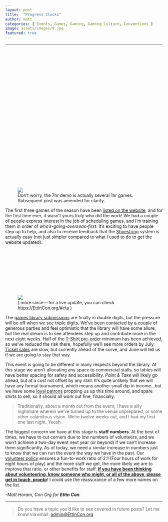 ```yaml
---
layout: post
title:  "Progress Clocks"
author: matt
categories: [ Events, Games, Gaming, Gaming Culture, Conventions ]
image: assets/images/9.jpg
featured: true
---
```


<section name="52fe" class="section section--body section--first"><div class="section-divider"><hr class="section-divider"></div><div class="section-content"><div class="section-inner sectionLayout--insetColumn"><figure name="d980" id="d980" class="graf graf--figure graf-after--h3"><div class="aspectRatioPlaceholder is-locked" style="max-width: 700px; max-height: 729px;"><div class="aspectRatioPlaceholder-fill" style="padding-bottom: 104.2%;"></div><img class="graf-image" data-image-id="1*r7bRio_OCYoYT7UvDvgv5A.png" data-width="1900" data-height="1980" data-is-featured="true" src="https://cdn-images-1.medium.com/max/800/1*r7bRio_OCYoYT7UvDvgv5A.png"></div><figcaption class="imageCaption">Don’t worry, the 7hr demo is actually several 1hr games. Subsequent post was amended for clarity.</figcaption></figure><p name="9228" id="9228" class="graf graf--p graf-after--figure">The first three games of the season have been <a href="https://EttinCon.org/#game-listing" data-href="https://EttinCon.org/#game-listing" class="markup--anchor markup--p-anchor" rel="noopener" target="_blank">listed on the website</a>, and for the first time ever, it wasn’t yours truly who did the work! We had a couple of people express interest in the job of scheduling games, and I’m training them in order of <em class="markup--em markup--p-em">who’s-going-overseas-first</em>. It’s exciting to have people step up to help, and also to receive feedback that the <a href="https://EttinCon.org/shoestring" data-href="https://EttinCon.org/shoestring" class="markup--anchor markup--p-anchor" rel="noopener" target="_blank">Shoestring</a> system is actually easy (not just simpler compared to what I used to do to get the website updated).</p><figure name="3b6c" id="3b6c" class="graf graf--figure graf-after--p"><div class="aspectRatioPlaceholder is-locked" style="max-width: 700px; max-height: 241px;"><div class="aspectRatioPlaceholder-fill" style="padding-bottom: 34.4%;"></div><img class="graf-image" data-image-id="1*ncF43KrAu-VoIRxvr4QyxQ.png" data-width="1600" data-height="550" src="https://cdn-images-1.medium.com/max/800/1*ncF43KrAu-VoIRxvr4QyxQ.png"></div><figcaption class="imageCaption">( more since — for a live update, you can check <a href="https://EttinCon.org/#cta" data-href="https://EttinCon.org/#cta" class="markup--anchor markup--figure-anchor" rel="noopener" target="_blank">https://EttinCon.org/#cta</a> )</figcaption></figure><p name="5f85" id="5f85" class="graf graf--p graf-after--figure">The <a href="https://EttinCon.org/#cta" data-href="https://EttinCon.org/#cta" class="markup--anchor markup--p-anchor" rel="noopener" target="_blank">games library submissions</a> are finally in double digits, but the pressure will be off when we see triple digits. We’ve been contacted by a couple of generous parties and feel optimistic that the library will have some allure, but the real dream is to see attendees step up and contribute more in the next eight weeks. Half of the <a href="https://EttinCon.org/merch" data-href="https://EttinCon.org/merch" class="markup--anchor markup--p-anchor" rel="noopener" target="_blank">T-Shirt pre-order</a> minimum has been achieved, so we’ve reduced the risk there, hopefully we’ll see more orders by July. <a href="https://EttinCon.org/#tickets" data-href="https://EttinCon.org/#tickets" class="markup--anchor markup--p-anchor" rel="noopener" target="_blank">Ticket sales</a> are slow, but currently ahead of the curve, and June will tell us if we are going to stay that way.</p><p name="93c4" id="93c4" class="graf graf--p graf-after--p">This event is going to be different in many respects beyond the library. At this stage we aren’t allocating any space to commercial stalls, so tables will have better spacing for safety and accessibility. <em class="markup--em markup--p-em">Paint &amp; Take</em> will likely go ahead, but at a cost not offset by any stall. It’s quite unlikely that we will have any formal tournament, which means another small dip in income…but we have some <a href="https://patreon.com/EttinCon" data-href="https://patreon.com/EttinCon" class="markup--anchor markup--p-anchor" rel="noopener" target="_blank">loyal patrons</a> propping us up this time around, and spare shirts to sell, so it should all work out fine, financially.</p><blockquote name="e6c0" id="e6c0" class="graf graf--blockquote graf-after--p">Traditionally, about a month out from the event, I have a silly nightmare wherein we’ve turned up to the venue unprepared, or some other calamitous vision. We’re twelve weeks out, and I had my first one last night. Yeesh.</blockquote><p name="32d7" id="32d7" class="graf graf--p graf-after--blockquote">The biggest concern we have at this stage is <strong class="markup--strong markup--p-strong">staff numbers</strong>. At the best of times, we have to cut corners due to low numbers of volunteers, and we won’t achieve a two-day event next year (or beyond) if we can’t increase them significantly. As of today, we need a similar increase in numbers just to know that we can run the event the way we have in the past. Our <a href="https://EttinCon.org/volunteer" data-href="https://EttinCon.org/volunteer" class="markup--anchor markup--p-anchor" rel="noopener" target="_blank">volunteer policy</a> ensures a fun-to-work ratio of 2:1 (Four hours of work for eight hours of play) and the more staff we get, the more likely we are to improve that ratio, or other benefits for staff. <a href="https://EttinCon.org/volunteer" data-href="https://EttinCon.org/volunteer" class="markup--anchor markup--p-anchor" rel="noopener" target="_blank"><strong class="markup--strong markup--p-strong">If you have been thinking about volunteering, know someone who might, or all of the above, please get in touch, pronto</strong></a>! I could use the reassurance of a few more names on the list.</p><p name="358e" id="358e" class="graf graf--p graf-after--p graf--trailing"><em class="markup--em markup--p-em">-Matt Horam, Con Org for </em><strong class="markup--strong markup--p-strong"><em class="markup--em markup--p-em">Ettin Con</em></strong><em class="markup--em markup--p-em">.</em></p></div></div></section><section name="a4e4" class="section section--body section--last"><div class="section-divider"><hr class="section-divider"></div><div class="section-content"><div class="section-inner sectionLayout--insetColumn"><blockquote name="b256" id="b256" class="graf graf--blockquote graf--leading graf--trailing">Do you have a topic you’d like to see covered in future posts? Let me know via email: <a href="mailto:admin@EttinCon.org" data-href="mailto:admin@EttinCon.org" class="markup--anchor markup--blockquote-anchor" target="_blank">admin@EttinCon.org</a></blockquote></div></div></section>